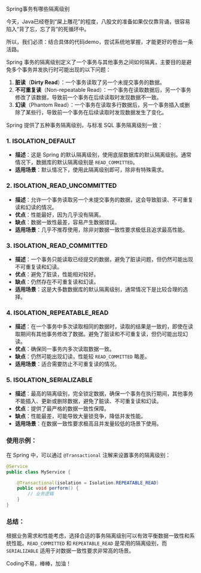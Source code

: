 Spring事务有哪些隔离级别

今天，Java已经卷到“屎上雕花”的程度，八股文的准备如果仅仅靠背诵，很容易陷入“背了忘，忘了背”的死循环中。

所以，我们必须：结合具体的代码demo，尝试系统地掌握，才能更好的卷出一条活路。

Spring 事务的隔离级别定义了一个事务与其他事务之间如何隔离，主要目的是避免多个事务并发执行时可能出现的以下问题：

1. **脏读**（**Dirty Read**）：一个事务读取了另一个未提交事务的数据。
2. **不可重复读**（Non-repeatable Read）：一个事务在读取数据后，另一个事务修改了该数据，导致前一个事务在后续读取时发现数据不一致。
3. **幻读**（Phantom Read）：一个事务在读取多行数据后，另一个事务插入或删除了某些行，导致前一个事务在后续读取时发现数据发生了变化。

Spring 提供了五种事务隔离级别，与标准 SQL 事务隔离级别一致：

### 1. **ISOLATION_DEFAULT**

- **描述**：这是 Spring 的默认隔离级别，使用底层数据库的默认隔离级别。通常情况下，数据库的默认隔离级别是 `READ_COMMITTED`。
- **适用场景**：默认情况下，使用此隔离级别即可，除非有特殊需求。

### 2. **ISOLATION_READ_UNCOMMITTED**

- **描述**：允许一个事务读取另一个未提交事务的数据，这会导致脏读、不可重复读和幻读的情况。
- **优点**：性能最好，因为几乎没有隔离。
- **缺点**：数据一致性最差，容易产生数据错误。
- **适用场景**：几乎不推荐使用，除非对数据一致性要求极低且追求最高性能。

### 3. **ISOLATION_READ_COMMITTED**

- **描述**：一个事务只能读取已经提交的数据，避免了脏读问题，但仍然可能出现不可重复读和幻读。
- **优点**：避免了脏读，性能相对较好。
- **缺点**：仍然存在不可重复读和幻读。
- **适用场景**：这是大多数数据库的默认隔离级别，通常情况下是比较合理的选择。

### 4. **ISOLATION_REPEATABLE_READ**

- **描述**：在一个事务中多次读取相同的数据时，读取的结果是一致的，即使在读取期间有其他事务修改了数据。避免了脏读和不可重复读，但仍可能出现幻读。
- **优点**：确保同一事务内多次读取数据一致。
- **缺点**：仍然可能出现幻读，性能较 `READ_COMMITTED` 略差。
- **适用场景**：适合需要防止不可重复读的情况。

### 5. **ISOLATION_SERIALIZABLE**

- **描述**：最高的隔离级别，完全锁定数据，确保一个事务在执行期间，其他事务不能插入、更新或删除数据，避免了脏读、不可重复读和幻读。
- **优点**：提供了最严格的数据一致性保障。
- **缺点**：性能最差，可能导致大量锁竞争，降低并发性能。
- **适用场景**：在数据一致性要求极高且并发量较低的场景下使用。

### 使用示例：

在 Spring 中，可以通过 `@Transactional` 注解来设置事务的隔离级别：

```Java
@Service
public class MyService {

    @Transactional(isolation = Isolation.REPEATABLE_READ)
    public void perform() {
        // 业务逻辑
    }
}
```

### 总结：

根据业务需求和性能考虑，选择合适的事务隔离级别可以有效平衡数据一致性和系统性能。`READ_COMMITTED` 和 `REPEATABLE_READ` 是常用的隔离级别，而 `SERIALIZABLE` 适用于对数据一致性要求非常高的场景。

Coding不易，棒棒，加油！
